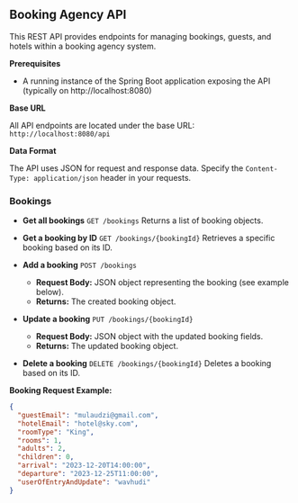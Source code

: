 ## Booking Agency API

This REST API provides endpoints for managing bookings, guests, and hotels within a booking agency system.

**Prerequisites**

* A running instance of the Spring Boot application exposing the API (typically on http://localhost:8080)

**Base URL**

All API endpoints are located under the base URL: `http://localhost:8080/api`

**Data Format**

The API uses JSON for request and response data. Specify the `Content-Type: application/json` header in your requests.

### **Bookings**

* **Get all bookings**
  `GET /bookings`
  Returns a list of booking objects. 

* **Get a booking by ID**
  `GET /bookings/{bookingId}`
  Retrieves a specific booking based on its ID.

* **Add a booking** 
  `POST /bookings` 
  * **Request Body:** JSON object representing the booking (see example below). 
  * **Returns:** The created booking object.

* **Update a booking**
  `PUT /bookings/{bookingId}`
  * **Request Body:** JSON object with the updated booking fields.
  * **Returns:** The updated booking object.

* **Delete a booking**
  `DELETE /bookings/{bookingId}`
  Deletes a booking based on its ID.

**Booking Request Example:**
```json
{
  "guestEmail": "mulaudzi@gmail.com",
  "hotelEmail": "hotel@sky.com",
  "roomType": "King",
  "rooms": 1,
  "adults": 2,
  "children": 0,
  "arrival": "2023-12-20T14:00:00",
  "departure": "2023-12-25T11:00:00",
  "userOfEntryAndUpdate": "wavhudi"
}
